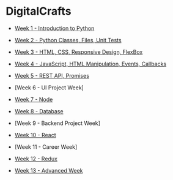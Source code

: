 # DigitalCrafts 

- [Week 1 - Introduction to Python](/week1/index.md)

- [Week 2 - Python Classes, Files, Unit Tests](week2/index.md)

- [Week 3 - HTML, CSS, Responsive Design, FlexBox](week3/index.md)

- [Week 4 - JavaScript, HTML Manipulation, Events, Callbacks](week4/index.md)

- [Week 5 - REST API, Promises](week5/index.md) 
- [Week 6 - UI Project Week]
- [Week 7 - Node](week7/index.md)

- [Week 8 - Database](week8/index.md)

- [Week 9 - Backend Project Week]
- [Week 10 - React](week11/index.md)
- [Week 11 - Career Week]
- [Week 12 - Redux](week12/index.md)
- [Week 13 - Advanced Week](week13/index.md)

